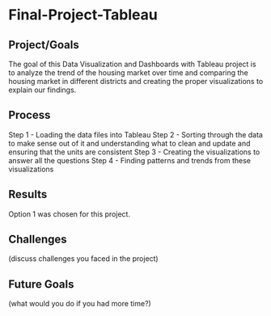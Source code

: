 # Final-Project-Tableau

## Project/Goals
The goal of this Data Visualization and Dashboards with Tableau project is to analyze the trend of the housing market over time and comparing the housing market in different districts and creating the proper visualizations to explain our findings.

## Process
Step 1 - Loading the data files into Tableau
Step 2 - Sorting through the data to make sense out of it and understanding what to clean and update and ensuring that the units are consistent
Step 3 - Creating the visualizations to answer all the questions
Step 4 - Finding patterns and trends from these visualizations
 
## Results
Option 1 was chosen for this project.

## Challenges 
(discuss challenges you faced in the project)

## Future Goals
(what would you do if you had more time?)
